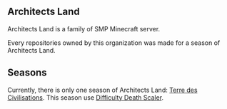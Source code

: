 ## Architects Land

Architects Land is a family of SMP Minecraft server.

Every repositories owned by this organization was made for a season of Architects Land.

## Seasons

Currently, there is only one season of Architects Land: [Terre des Civilisations](https://github.com/architects-land/terre-des-civilisations).
This season use [Difficulty Death Scaler](https://github.com/architects-land/difficulty-death-scaler).
